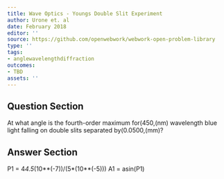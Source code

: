 ```yaml
---
title: Wave Optics - Youngs Double Slit Experiment
author: Urone et. al
date: February 2018
editor: ''
source: https://github.com/openwebwork/webwork-open-problem-library
type: ''
tags:
- anglewavelengthdiffraction
outcomes:
- TBD
assets: ''
---
```


## Question Section 

At what angle is the fourth-order maximum for(450,(nm) wavelength blue light falling on double slits separated by(0.0500,(mm)?


## Answer Section

P1 = 4*4.5*(10**(-7))/(5*(10**(-5)))
A1 = asin(P1)